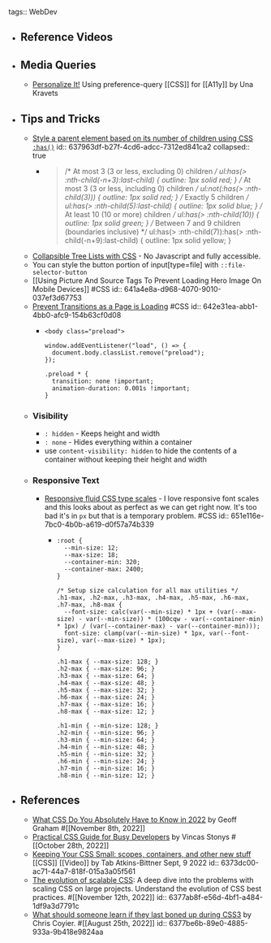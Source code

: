 tags:: WebDev

- ## Reference Videos
- ## Media Queries
	- [Personalize It!](https://css-tricks.com/personalize-it/) Using preference-query [[CSS]] for [[A11y]] by Una Kravets
- ## Tips and Tricks
	- [Style a parent element based on its number of children using CSS `:has()`](https://www.bram.us/2022/11/17/style-a-parent-element-based-on-its-number-of-children-using-css-has)
	  id:: 637963df-b27f-4cd6-adcc-7312ed841ca2
	  collapsed:: true
		- > /* At most 3 (3 or less, excluding 0) children */
		  ul:has(> :nth-child(-n+3):last-child) {
		  	outline: 1px solid red;
		  }
		  /* At most 3 (3 or less, including 0) children */
		  ul:not(:has(> :nth-child(3))) {
		  	outline: 1px solid red;
		  }
		  /* Exactly 5 children */
		  ul:has(> :nth-child(5):last-child) {
		  	outline: 1px solid blue;
		  }
		  /* At least 10 (10 or more) children */
		  ul:has(> :nth-child(10)) {
		  	outline: 1px solid green;
		  }
		  /* Between 7 and 9 children (boundaries inclusive) */
		  ul:has(> :nth-child(7)):has(> :nth-child(-n+9):last-child) {
		  	outline: 1px solid yellow;
		  }
	- [Collapsible Tree Lists with CSS](https://iamkate.com/code/tree-views/) - No Javascript and fully accessible.
	- You can style the button portion of input[type=file] with `::file-selector-button`
	- [[Using Picture And Source Tags To Prevent Loading Hero Image On Mobile Devices]] #CSS
	  id:: 641a4e8a-d968-4070-9010-037ef3d67753
	- [Prevent Transitions as a Page is Loading](https://chriscoyier.net/2023/04/05/prevent-transitions-as-a-page-is-loading/) #CSS
	  id:: 642e31ea-abb1-4bb0-afc9-154b63cf0d08
		- ```
		  <body class="preload">
		  
		  window.addEventListener("load", () => {
		    document.body.classList.remove("preload");
		  });
		  
		  .preload * { 
		    transition: none !important;
		    animation-duration: 0.001s !important; 
		  }
		  ```
	- ### Visibility
		- `: hidden` - Keeps height and width
		- `: none` - Hides everything within a container
		- use `content-visibility: hidden` to hide the contents of a container without keeping their height and width
	- ### Responsive Text
		- [Responsive fluid CSS type scales](https://tobiasahlin.com/blog/responsive-fluid-css-type-scales/) - I love responsive font scales and this looks about as perfect as we can get right now. It's too bad it's in `px` but that is a temporary problem. #CSS
		  id:: 651e116e-7bc0-4b0b-a619-d0f57a74b339
			- ```
			  :root {
			    --min-size: 12;
			    --max-size: 18;
			    --container-min: 320;
			    --container-max: 2400;
			  }
			  
			  /* Setup size calculation for all max utilities */
			  .h1-max, .h2-max, .h3-max, .h4-max, .h5-max, .h6-max, .h7-max, .h8-max {
			    --font-size: calc(var(--min-size) * 1px + (var(--max-size) - var(--min-size)) * (100cqw - var(--container-min) * 1px) / (var(--container-max) - var(--container-min)));
			    font-size: clamp(var(--min-size) * 1px, var(--font-size), var(--max-size) * 1px);
			  }
			  
			  .h1-max { --max-size: 128; }
			  .h2-max { --max-size: 96; }
			  .h3-max { --max-size: 64; }
			  .h4-max { --max-size: 48; }
			  .h5-max { --max-size: 32; }
			  .h6-max { --max-size: 24; }
			  .h7-max { --max-size: 16; }
			  .h8-max { --max-size: 12; }
			  
			  .h1-min { --min-size: 128; }
			  .h2-min { --min-size: 96; }
			  .h3-min { --min-size: 64; }
			  .h4-min { --min-size: 48; }
			  .h5-min { --min-size: 32; }
			  .h6-min { --min-size: 24; }
			  .h7-min { --min-size: 16; }
			  .h8-min { --min-size: 12; }
			  ```
- ## References
	- [What CSS Do You Absolutely Have to Know in 2022](https://css-tricks.com/what-css-do-you-absolutely-have-to-know-in-2022/) by Geoff Graham #[[November 8th, 2022]]
	- [Practical CSS Guide for Busy Developers](https://codefrontend.com/css-guide/) by Vincas Stonys #[[October 28th, 2022]]
	- [Keeping Your CSS Small: scopes, containers, and other new stuff](https://www.youtube.com/watch?v=bz0sMsCiU1c) [[CSS]] [[Video]] by Tab Atkins-Bittner Sept, 9 2022
	  id:: 6373dc00-ac71-44a7-818f-015a3a05f561
	- [The evolution of scalable CSS](https://frontendmastery.com/posts/the-evolution-of-scalable-css/): A deep dive into the problems with scaling CSS on large projects. Understand the evolution of CSS best practices. #[[November 12th, 2022]]
	  id:: 6377ab8f-e56d-4bf1-a484-1df9a3d7791c
	- [What should someone learn if they last boned up during CSS3](https://css-tricks.com/whats-new-since-css3/) by Chris Coyier. #[[August 25th, 2022]]
	  id:: 6377be6b-89e0-4885-933a-9b418e9824aa